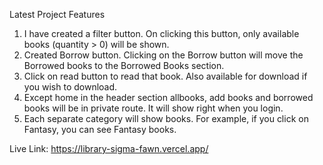 Latest Project Features

1. I have created a filter button. On clicking this button, only available books (quantity > 0) will be shown.
2. Created Borrow button. Clicking on the Borrow button will move the Borrowed books to the Borrowed Books section.
3. Click on read button to read that book. Also available for download if you wish to download.
4. Except home in the header section allbooks, add books and borrowed books will be in private route. It will show right when you login.
5. Each separate category will show books. For example, if you click on Fantasy, you can see Fantasy books.

Live Link: https://library-sigma-fawn.vercel.app/